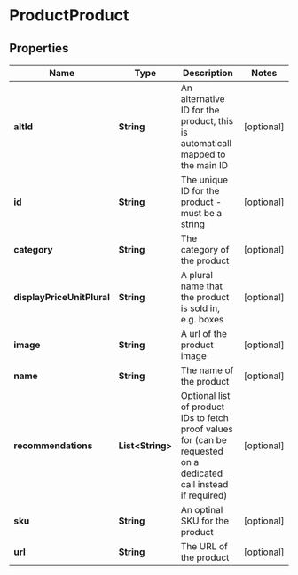 # ProductProduct

## Properties
Name | Type | Description | Notes
------------ | ------------- | ------------- | -------------
**altId** | **String** | An alternative ID for the product, this is automaticall mapped to the main ID |  [optional]
**id** | **String** | The unique ID for the product - must be a string |  [optional]
**category** | **String** | The category of the product |  [optional]
**displayPriceUnitPlural** | **String** | A plural name that the product is sold in, e.g. boxes |  [optional]
**image** | **String** | A url of the product image |  [optional]
**name** | **String** | The name of the product |  [optional]
**recommendations** | **List&lt;String&gt;** | Optional list of product IDs to fetch proof values for (can be requested on a dedicated call instead if required) |  [optional]
**sku** | **String** | An optinal SKU for the product |  [optional]
**url** | **String** | The URL of the product |  [optional]
